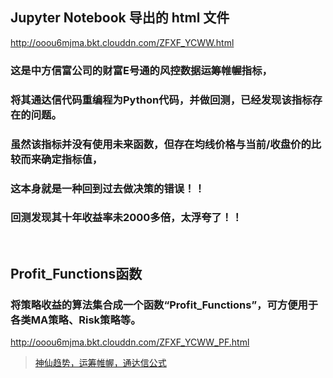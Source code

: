 ## Jupyter Notebook 导出的 html 文件
http://ooou6mjma.bkt.clouddn.com/ZFXF_YCWW.html
### 这是中方信富公司的财富E号通的风控数据运筹帷幄指标，
### 将其通达信代码重编程为Python代码，并做回测，已经发现该指标存在的问题。
### 虽然该指标并没有使用未来函数，但存在均线价格与当前/收盘价的比较而来确定指标值，
### 这本身就是一种回到过去做决策的错误！！
### 回测发现其十年收益率未2000多倍，太浮夸了！！
<br>

## Profit_Functions函数
### 将策略收益的算法集合成一个函数“Profit_Functions”，可方便用于各类MA策略、Risk策略等。
http://ooou6mjma.bkt.clouddn.com/ZFXF_YCWW_PF.html
<br>

> [神仙趋势，运筹帷幄，通达信公式](https://blog.csdn.net/bitezijie/article/details/50560998)
